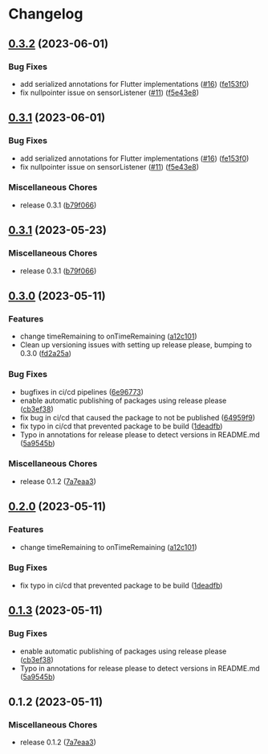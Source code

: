# Changelog

## [0.3.2](https://github.com/fibricheck/android-camera-sdk/compare/v0.3.1...v0.3.2) (2023-06-01)


### Bug Fixes

* add serialized annotations for Flutter implementations ([#16](https://github.com/fibricheck/android-camera-sdk/issues/16)) ([fe153f0](https://github.com/fibricheck/android-camera-sdk/commit/fe153f07002e79a8d09f0bc4d96387bd22825028))
* fix nullpointer issue on sensorListener ([#11](https://github.com/fibricheck/android-camera-sdk/issues/11)) ([f5e43e8](https://github.com/fibricheck/android-camera-sdk/commit/f5e43e8b24887eb0f279c3fd2e5dcb2118be6946))

## [0.3.1](https://github.com/fibricheck/android-camera-sdk/compare/v0.3.0...v0.3.1) (2023-06-01)


### Bug Fixes

* add serialized annotations for Flutter implementations ([#16](https://github.com/fibricheck/android-camera-sdk/issues/16)) ([fe153f0](https://github.com/fibricheck/android-camera-sdk/commit/fe153f07002e79a8d09f0bc4d96387bd22825028))
* fix nullpointer issue on sensorListener ([#11](https://github.com/fibricheck/android-camera-sdk/issues/11)) ([f5e43e8](https://github.com/fibricheck/android-camera-sdk/commit/f5e43e8b24887eb0f279c3fd2e5dcb2118be6946))


### Miscellaneous Chores

* release 0.3.1 ([b79f066](https://github.com/fibricheck/android-camera-sdk/commit/b79f066f4c1fd302232f139bcf8928ac62e4995a))

## [0.3.1](https://github.com/fibricheck/android-camera-sdk/compare/v0.3.0...v0.3.1) (2023-05-23)


### Miscellaneous Chores

* release 0.3.1 ([b79f066](https://github.com/fibricheck/android-camera-sdk/commit/b79f066f4c1fd302232f139bcf8928ac62e4995a))

## [0.3.0](https://github.com/fibricheck/android-camera-sdk/compare/v0.2.1...v0.3.0) (2023-05-11)


### Features

* change timeRemaining to onTimeRemaining ([a12c101](https://github.com/fibricheck/android-camera-sdk/commit/a12c101c0476ab34ce6202059d3841466e1dc6c7))
* Clean up versioning issues with setting up release please, bumping to 0.3.0 ([fd2a25a](https://github.com/fibricheck/android-camera-sdk/commit/fd2a25a18b286a546050184929f5a1b4e7d243bc))


### Bug Fixes

* bugfixes in ci/cd pipelines ([6e96773](https://github.com/fibricheck/android-camera-sdk/commit/6e96773e6573331781337cf4191a3b62f8e2aba9))
* enable automatic publishing of packages using release please ([cb3ef38](https://github.com/fibricheck/android-camera-sdk/commit/cb3ef38b77414aa7f977192e33f90ca91b126ccb))
* fix bug in ci/cd that caused the package to not be published ([64959f9](https://github.com/fibricheck/android-camera-sdk/commit/64959f91373336633f7d994e0f6a953350d47c46))
* fix typo in ci/cd that prevented package to be build ([1deadfb](https://github.com/fibricheck/android-camera-sdk/commit/1deadfb01da4854fd2d959299f208211465d304d))
* Typo in annotations for release please to detect versions in README.md ([5a9545b](https://github.com/fibricheck/android-camera-sdk/commit/5a9545bed0826589ee90c5baa782e26eba7bf8b6))


### Miscellaneous Chores

* release 0.1.2 ([7a7eaa3](https://github.com/fibricheck/android-camera-sdk/commit/7a7eaa3ebc08d01c3825d9ec81fe0f4952fbba2b))

## [0.2.0](https://github.com/fibricheck/android-camera-sdk/compare/v0.1.3...v0.2.0) (2023-05-11)


### Features

* change timeRemaining to onTimeRemaining ([a12c101](https://github.com/fibricheck/android-camera-sdk/commit/a12c101c0476ab34ce6202059d3841466e1dc6c7))


### Bug Fixes

* fix typo in ci/cd that prevented package to be build ([1deadfb](https://github.com/fibricheck/android-camera-sdk/commit/1deadfb01da4854fd2d959299f208211465d304d))

## [0.1.3](https://github.com/fibricheck/android-camera-sdk/compare/v0.1.2...v0.1.3) (2023-05-11)


### Bug Fixes

* enable automatic publishing of packages using release please ([cb3ef38](https://github.com/fibricheck/android-camera-sdk/commit/cb3ef38b77414aa7f977192e33f90ca91b126ccb))
* Typo in annotations for release please to detect versions in README.md ([5a9545b](https://github.com/fibricheck/android-camera-sdk/commit/5a9545bed0826589ee90c5baa782e26eba7bf8b6))

## 0.1.2 (2023-05-11)


### Miscellaneous Chores

* release 0.1.2 ([7a7eaa3](https://github.com/fibricheck/android-camera-sdk/commit/7a7eaa3ebc08d01c3825d9ec81fe0f4952fbba2b))
